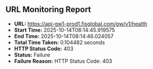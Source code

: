 ## URL Monitoring Report

- **URL:** https://api-gw1-prod1.fisglobal.com/gw/v1/health
- **Start Time:** 2025-10-14T08:14:45.919575
- **End Time:** 2025-10-14T08:14:46.024057
- **Total Time Taken:** 0.104482 seconds
- **HTTP Status Code:** 403
- **Status:** Failure
- **Failure Reason:** HTTP Status Code: 403
